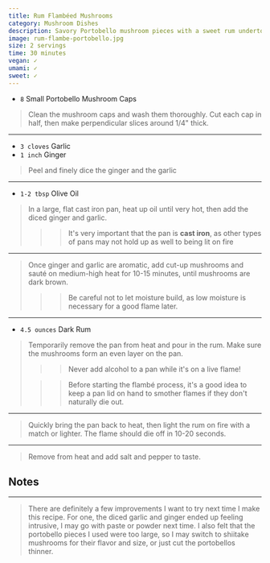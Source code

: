 ```yaml
---
title: Rum Flambéed Mushrooms
category: Mushroom Dishes
description: Savory Portobello mushroom pieces with a sweet rum undertone and *just a little* char
image: rum-flambe-portobello.jpg
size: 2 servings
time: 30 minutes
vegan: ✓
umami: ✓
sweet: ✓
---
```


* `8` Small Portobello Mushroom Caps

> Clean the mushroom caps and wash them thoroughly. Cut each cap in half, then make perpendicular slices around 1/4" thick.

---

* `3 cloves` Garlic
* `1 inch` Ginger

> Peel and finely dice the ginger and the garlic

---

* `1-2 tbsp` Olive Oil

> In a large, flat cast iron pan, heat up oil until very hot, then add the diced ginger and garlic.
>
>>> It's very important that the pan is **cast iron**, as other types of pans may not hold up as well to being lit on fire

---

> Once ginger and garlic are aromatic, add cut-up mushrooms and sauté on medium-high heat for 10-15 minutes, until mushrooms are dark brown.
>
>>> Be careful not to let moisture build, as low moisture is necessary for a good flame later.

---

* `4.5 ounces` Dark Rum

> Temporarily remove the pan from heat and pour in the rum. Make sure the mushrooms form an even layer on the pan.
>
>>> Never add alcohol to a pan while it's on a live flame!
>
>>> Before starting the flambé process, it's a good idea to keep a pan lid on hand to smother flames if they don't naturally die out.

---

> Quickly bring the pan back to heat, then light the rum on fire with a match or lighter. The flame should die off in 10-20 seconds.

---

> Remove from heat and add salt and pepper to taste.

## Notes

---

> There are definitely a few improvements I want to try next time I make this recipe. For one, the diced garlic and ginger ended up feeling intrusive, I may go with paste or powder next time. I also felt that the portobello pieces I used were too large, so I may switch to shiitake mushrooms for their flavor and size, or just cut the portobellos thinner.




